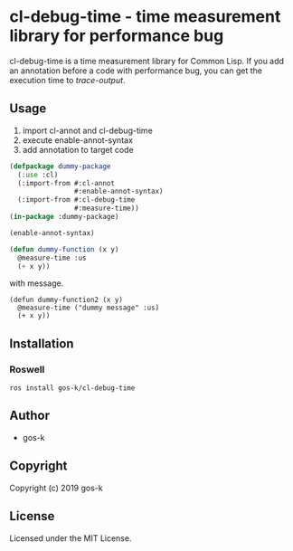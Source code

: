 # cl-debug-time - time measurement library for performance bug

cl-debug-time is a time measurement library for Common Lisp.
If you add an annotation before a code with performance bug, you can get the execution time to *trace-output*.

## Usage

1. import cl-annot and cl-debug-time
2. execute enable-annot-syntax
3. add annotation to target code

```lisp
(defpackage dummy-package
  (:use :cl)
  (:import-from #:cl-annot
                #:enable-annot-syntax)
  (:import-from #:cl-debug-time
                #:measure-time))
(in-package :dummy-package)

(enable-annot-syntax)

(defun dummy-function (x y)
  @measure-time :us
  (+ x y))
```

with message.

```
(defun dummy-function2 (x y)
  @measure-time ("dummy message" :us)
  (+ x y))
```

## Installation

### Roswell

```
ros install gos-k/cl-debug-time
```

## Author

* gos-k

## Copyright

Copyright (c) 2019 gos-k

## License

Licensed under the MIT License.
